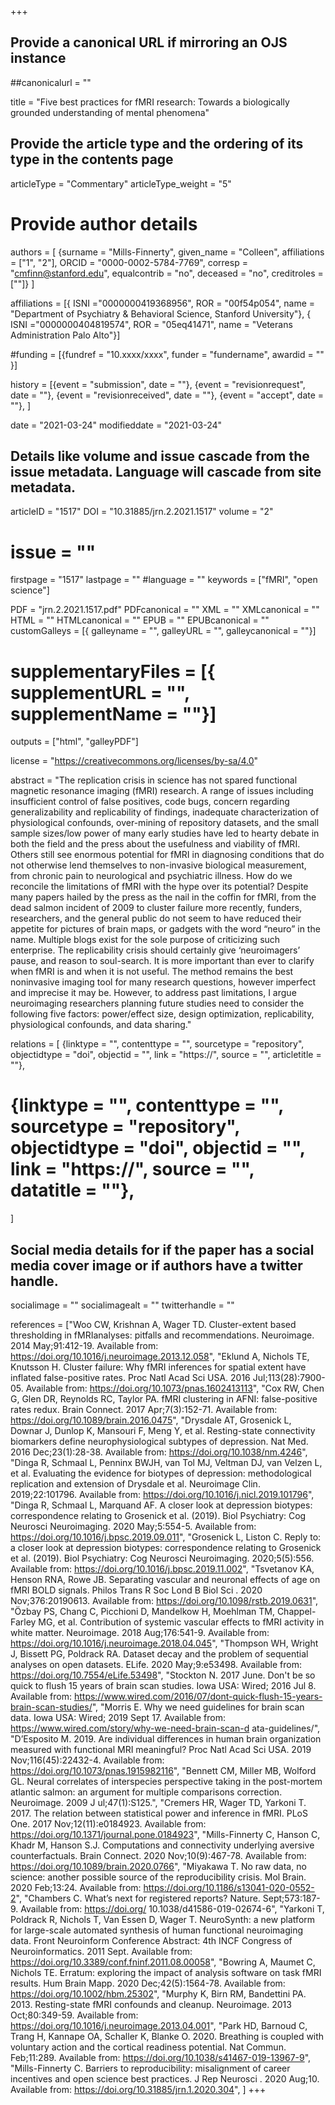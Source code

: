 +++
## Provide a canonical URL if mirroring an OJS instance
##canonicalurl = ""

title = "Five best practices for fMRI research: Towards a biologically grounded understanding of mental phenomena"

## Provide the article type and the ordering of its type in the contents page
articleType = "Commentary"
articleType_weight = "5"

# Provide author details
authors = [
  {surname = "Mills-Finnerty",  given_name = "Colleen", affiliations = ["1", "2"],  ORCID = "0000-0002-5784-7769", corresp = "cmfinn@stanford.edu", equalcontrib = "no", deceased = "no", creditroles = [""]}
]

affiliations = [{ ISNI ="0000000419368956", ROR = "00f54p054", name = "Department of Psychiatry & Behavioral Science, Stanford University"},
{ ISNI ="0000000404819574", ROR = "05eq41471", name = "Veterans Administration Palo Alto"}]

#funding = [{fundref = "10.xxxx/xxxx", funder = "fundername", awardid = "" }]

history = [{event = "submission", date = ""},
{event = "revisionrequest", date = ""},
{event = "revisionreceived", date = ""},
{event = "accept", date = ""},
]

date = "2021-03-24"
modifieddate = "2021-03-24"

## Details like volume and issue cascade from the issue metadata. Language will cascade from site metadata.

articleID = "1517"
DOI = "10.31885/jrn.2.2021.1517"
volume = "2"
# issue = ""
firstpage = "1517"
lastpage = ""
#language = ""
keywords = ["fMRI", "open science"]


PDF = "jrn.2.2021.1517.pdf"
PDFcanonical = ""
XML = ""
XMLcanonical = ""
HTML = ""
HTMLcanonical = ""
EPUB = ""
EPUBcanonical = ""
customGalleys = [{ galleyname = "", galleyURL = "", galleycanonical = ""}]
# supplementaryFiles = [{ supplementURL = "", supplementName = ""}]

outputs = ["html", "galleyPDF"]

license = "https://creativecommons.org/licenses/by-sa/4.0"

abstract = "The replication crisis in science has not spared functional magnetic resonance imaging (fMRI) research. A range of issues including insufficient control of false positives, code bugs, concern regarding generalizability and replicability of findings, inadequate characterization of physiological confounds, over-mining of repository datasets, and the small sample sizes/low power of many early studies have led to hearty debate in both the field and the press about the usefulness and viability of fMRI. Others still see enormous potential for fMRI in diagnosing conditions that do not otherwise lend themselves to non-invasive biological measurement, from chronic pain to neurological and psychiatric illness. How do we reconcile the limitations of fMRI with the hype over its potential? Despite many papers hailed by the press as the nail in the coffin for fMRI, from the dead salmon incident of 2009 to cluster failure more recently, funders, researchers, and the general public do not seem to have reduced their appetite for pictures of brain maps, or gadgets with the word “neuro” in the name. Multiple blogs exist for the sole purpose of criticizing such enterprise. The replicability crisis should certainly give ‘neuroimagers’ pause, and reason to soul-search. It is more important than ever to clarify when fMRI is and when it is not useful. The method remains the best noninvasive imaging tool for many research questions, however imperfect and imprecise it may be. However, to address past limitations, I argue neuroimaging researchers planning future studies need to consider the following five factors: power/effect size, design optimization, replicability, physiological confounds, and data sharing."

relations = [
  {linktype = "", contenttype = "", sourcetype = "repository", objectidtype = "doi", objectid = "", link = "https://", source = "", articletitle = ""},
#  {linktype = "", contenttype = "", sourcetype = "repository", objectidtype = "doi", objectid = "", link = "https://", source = "", datatitle = ""},
]

## Social media details for if the paper has a social media cover image or if authors have a twitter handle.
socialimage = ""
socialimagealt = ""
twitterhandle = ""

references = ["Woo CW, Krishnan A, Wager TD. Cluster-extent based thresholding in fMRIanalyses: pitfalls and recommendations. Neuroimage. 2014 May;91:412-19. Available from: https://doi.org/10.1016/j.neuroimage.2013.12.058",
"Eklund A, Nichols TE, Knutsson H. Cluster failure: Why fMRI inferences for spatial extent have inflated false-positive rates. Proc Natl Acad Sci USA. 2016 Jul;113(28):7900-05. Available from: https://doi.org/10.1073/pnas.1602413113",
"Cox RW, Chen G, Glen DR, Reynolds RC, Taylor PA. fMRI clustering in AFNI: false-positive rates redux. Brain Connect. 2017 Apr;7(3):152-71. Available from: https://doi.org/10.1089/brain.2016.0475",
"Drysdale AT, Grosenick L, Downar J, Dunlop K, Mansouri F, Meng Y, et al. Resting-state connectivity biomarkers define neurophysiological subtypes of depression. Nat Med. 2016 Dec;23(1):28-38. Available from: https://doi.org/10.1038/nm.4246",
"Dinga R, Schmaal L, Penninx BWJH, van Tol MJ, Veltman DJ, van Velzen L, et al. Evaluating the evidence for biotypes of depression: methodological replication and extension of Drysdale et al. Neuroimage Clin. 2019;22:101796. Available from: https://doi.org/10.1016/j.nicl.2019.101796",
"Dinga R, Schmaal L, Marquand AF. A closer look at depression biotypes: correspondence relating to Grosenick et al. (2019). Biol Psychiatry: Cog Neurosci Neuroimaging. 2020 May;5:554-5. Available from: https://doi.org/10.1016/j.bpsc.2019.09.011",
"Grosenick L, Liston C. Reply to: a closer look at depression biotypes: correspondence relating to Grosenick et al. (2019). Biol Psychiatry: Cog Neurosci Neuroimaging. 2020;5(5):556. Available from: https://doi.org/10.1016/j.bpsc.2019.11.002",
"Tsvetanov KA, Henson RNA, Rowe JB. Separating vascular and neuronal effects of age on fMRI BOLD signals. Philos Trans R Soc Lond B Biol Sci . 2020 Nov;376:20190613. Available from: https://doi.org/10.1098/rstb.2019.0631",
"Özbay PS, Chang C, Picchioni D, Mandelkow H, Moehlman TM, Chappel-Farley MG, et al. Contribution of systemic vascular effects to fMRI activity in white matter. Neuroimage. 2018 Aug;176:541-9. Available from: https://doi.org/10.1016/j.neuroimage.2018.04.045",
"Thompson WH, Wright J, Bissett PG, Poldrack RA. Dataset decay and the problem of sequential analyses on open datasets. ELife. 2020 May;9:e53498. Available from: https://doi.org/10.7554/eLife.53498",
"Stockton N. 2017 June. Don't be so quick to flush 15 years of brain scan studies. Iowa USA: Wired; 2016 Jul 8. Available from: https://www.wired.com/2016/07/dont-quick-flush-15-years-brain-scan-studies/",
"Morris E. Why we need guidelines for brain scan data. Iowa USA: Wired; 2019 Sept 17. Available from: https://www.wired.com/story/why-we-need-brain-scan-d ata-guidelines/",
"D’Esposito M. 2019. Are individual differences in human brain organization measured with functional MRI meaningful? Proc Natl Acad Sci USA. 2019 Nov;116(45):22432-4. Available from: https://doi.org/10.1073/pnas.1915982116",
"Bennett CM, Miller MB, Wolford GL. Neural correlates of interspecies perspective taking in the post-mortem atlantic salmon: an argument for multiple comparisons correction. Neuroimage. 2009 J ul;47(1):S125.",
"Cremers HR, Wager TD, Yarkoni T. 2017. The relation between statistical power and inference in fMRI. PLoS One. 2017 Nov;12(11):e0184923. Available from: https://doi.org/10.1371/journal.pone.0184923",
"Mills-Finnerty C, Hanson C, Khadr M, Hanson S.J. Computations and connectivity underlying aversive counterfactuals. Brain Connect. 2020 Nov;10(9):467-78. Available from: https://doi.org/10.1089/brain.2020.0766",
"Miyakawa T. No raw data, no science: another possible source of the reproducibility crisis. Mol Brain. 2020 Feb;13:24. Available from: https://doi.org/10.1186/s13041-020-0552-2",
"Chambers C. What’s next for registered reports? Nature. Sept;573:187-9. Available from: https://doi.org/ 10.1038/d41586-019-02674-6",
"Yarkoni T, Poldrack R, Nichols T, Van Essen D, Wager T. NeuroSynth: a new platform for large-scale automated synthesis of human functional neuroimaging data. Front Neuroinform Conference Abstract: 4th INCF Congress of Neuroinformatics. 2011 Sept. Available from: https://doi.org/10.3389/conf.fninf.2011.08.00058",
"Bowring A, Maumet C, Nichols TE. Erratum: exploring the impact of analysis software on task fMRI results. Hum Brain Mapp. 2020 Dec;42(5):1564-78. Available from: https://doi.org/10.1002/hbm.25302",
"Murphy K, Birn RM, Bandettini PA. 2013. Resting-state fMRI confounds and cleanup. Neuroimage. 2013 Oct;80:349-59. Available from: https://doi.org/10.1016/j.neuroimage.2013.04.001",
"Park HD, Barnoud C, Trang H, Kannape OA, Schaller K, Blanke O. 2020. Breathing is coupled with voluntary action and the cortical readiness potential. Nat Commun. Feb;11:289. Available from: https://doi.org/10.1038/s41467-019-13967-9",
"Mills-Finnerty C. Barriers to reproducibility: misalignment of career incentives and open science best practices. J Rep Neurosci . 2020 Aug;10. Available from: https://doi.org/10.31885/jrn.1.2020.304",
]
+++

